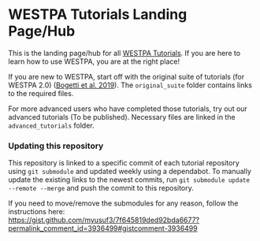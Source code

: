 # WESTPA Tutorials Landing Page/Hub

This is the landing page/hub for all [WESTPA Tutorials](https://github.com/westpa/westpa/wiki/Tutorials). If you are here to learn how to use WESTPA, you are at the right place!

If you are new to WESTPA, start off with the original suite of tutorials (for WESTPA 2.0) \([Bogetti et al. 2019](https://livecomsjournal.org/index.php/livecoms/article/view/v1i2e10607)\). The `original_suite` folder contains links to the required files.

For more advanced users who have completed those tutorials, try out our advanced tutorials (To be published). Necessary files are linked in the `advanced_tutorials` folder.


### Updating this repository

This repository is linked to a specific commit of each tutorial repository using `git submodule` and updated weekly using a dependabot. To manually update the existing links to the newest commits, run `git submodule update --remote --merge` and push the commit to this repository.

If you need to move/remove the submodules for any reason, follow the instructions here:
https://gist.github.com/myusuf3/7f645819ded92bda6677?permalink_comment_id=3936499#gistcomment-3936499
